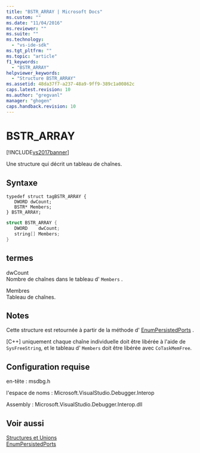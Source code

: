 ```yaml
---
title: "BSTR_ARRAY | Microsoft Docs"
ms.custom: ""
ms.date: "11/04/2016"
ms.reviewer: ""
ms.suite: ""
ms.technology: 
  - "vs-ide-sdk"
ms.tgt_pltfrm: ""
ms.topic: "article"
f1_keywords: 
  - "BSTR_ARRAY"
helpviewer_keywords: 
  - "Structure BSTR_ARRAY"
ms.assetid: 48da37f7-a237-48a9-9ff9-389c1a00862c
caps.latest.revision: 10
ms.author: "gregvanl"
manager: "ghogen"
caps.handback.revision: 10
---
```

# BSTR_ARRAY
[!INCLUDE[vs2017banner](../../../code-quality/includes/vs2017banner.md)]

Une structure qui décrit un tableau de chaînes.  
  
## Syntaxe  
  
```cpp#  
typedef struct tagBSTR_ARRAY {  
   DWORD dwCount;  
   BSTR* Members;  
} BSTR_ARRAY;  
```  
  
```c#  
struct BSTR_ARRAY {  
   DWORD    dwCount;  
   string[] Members;  
}  
```  
  
## termes  
 dwCount  
 Nombre de chaînes dans le tableau d' `Members` .  
  
 Membres  
 Tableau de chaînes.  
  
## Notes  
 Cette structure est retournée à partir de la méthode d' [EnumPersistedPorts](../../../extensibility/debugger/reference/idebugportsupplier3-enumpersistedports.md) .  
  
 \[C\+\+\] uniquement chaque chaîne individuelle doit être libérée à l'aide de `SysFreeString`, et le tableau d' `Members` doit être libérée avec `CoTaskMemFree`.  
  
## Configuration requise  
 en\-tête : msdbg.h  
  
 l'espace de noms : Microsoft.VisualStudio.Debugger.Interop  
  
 Assembly : Microsoft.VisualStudio.Debugger.Interop.dll  
  
## Voir aussi  
 [Structures et Unions](../../../extensibility/debugger/reference/structures-and-unions.md)   
 [EnumPersistedPorts](../../../extensibility/debugger/reference/idebugportsupplier3-enumpersistedports.md)